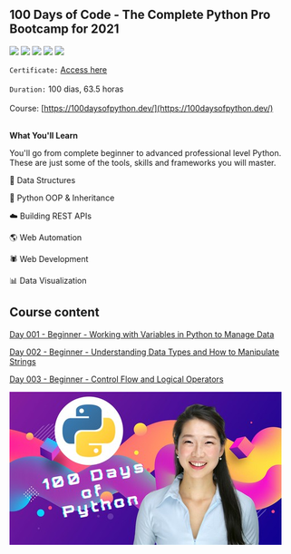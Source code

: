 ## 100 Days of Code - The Complete Python Pro Bootcamp for 2021

[![](https://img.shields.io/badge/made%20by-masedos-blue)](https://www.linkedin.com/in/masedos/)
[![](https://img.shields.io/badge/-100%20days%20of%20python-orange)](https://www.linkedin.com/in/masedos/)
[![](https://img.shields.io/badge/python-3.8-green)](https://www.python.org/downloads/)
[![](https://img.shields.io/badge/-replit.com-yellowgreen)](https://replit.com/@masedos/100-Days-of-Code-Python#)
[![](https://img.shields.io/badge/-pythontutor.com-blue)](http://pythontutor.com/live.html)



`Certificate:` [Access here]()
</br></br>
`Duration:` 100 dias, 63.5 horas
</br></br>
Course: [https://100daysofpython.dev/](https://100daysofpython.dev/)
</br></br>



**What You'll Learn**

You'll go from complete beginner to advanced professional level Python. These are just some of the tools, skills and frameworks you will master.

:file_folder: Data Structures

:dizzy: Python OOP & Inheritance

:cloud: Building REST APIs

:earth_americas: Web Automation

:spider: Web Development

:bar_chart: Data Visualization


## Course content

[Day 001 - Beginner - Working with Variables in Python to Manage Data](../../tree/main/100%20Days%20of%20Code/Day%20001)

[Day 002 - Beginner - Understanding Data Types and How to Manipulate Strings](../../tree/main/100%20Days%20of%20Code/Day%20002)

[Day 003 - Beginner - Control Flow and Logical Operators](../../tree/main/100%20Days%20of%20Code/Day%20003)


[![](https://github.com/masedos/100-days-of-code-python/blob/main/folder.jpg)](https://www.linkedin.com/in/masedos/)
